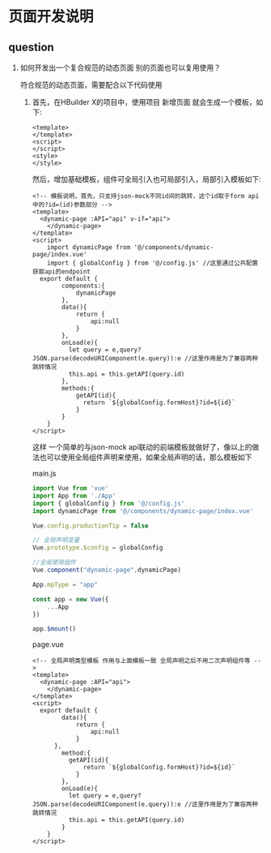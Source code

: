 # 页面开发说明

## question

1. 如何开发出一个复合规范的动态页面 别的页面也可以复用使用？

   符合规范的动态页面，需要配合以下代码使用

   1. 首先，在HBuilder X的项目中，使用项目 新增页面 就会生成一个模板，如下:

      ```vue
      <template>
      </template>
      <script>
      </script>
      <style>
      </style>
      ```

      然后，增加基础模板，组件可全局引入也可局部引入，局部引入模板如下:

      ```vue
      <!-- 模板说明，首先，只支持json-mock不同id间的跳转，这个id取于form api中的?id=(id)参数部分 -->
      <template>
      	<dynamic-page :API="api" v-if="api">
          </dynamic-page>
      </template>
      <script>
          import dynamicPage from '@/components/dynamic-page/index.vue'
          import { globalConfig } from '@/config.js' //这里通过公共配置获取api的endpoint
      	export default {
              components:{
                  dynamicPage
              },
              data(){
                  return {
                      api:null
                  }
              },
              onLoad(e){
                let query = e,query?JSON.parse(decodeURIComponent(e.query)):e //这里作用是为了兼容两种跳转情况
                this.api = this.getAPI(query.id)
              },
              methods:{
                  getAPI(id){
      				return `${globalConfig.formHost}?id=${id}`
                  }
              }
          }
      </script>
      ```

      这样 一个简单的与json-mock api联动的前端模板就做好了，像以上的做法也可以使用全局组件声明来使用，如果全局声明的话，那么模板如下

      main.js

      ```js
      import Vue from 'vue'
      import App from './App'
      import { globalConfig } from '@/config.js'
      import dynamicPage from '@/components/dynamic-page/index.vue'
      
      Vue.config.productionTip = false
      
      // 全局声明变量
      Vue.prototype.$config = globalConfig
      
      //全局使用组件
      Vue.component("dynamic-page",dynamicPage)
      
      App.mpType = "app"
      
      const app = new Vue({
          ...App
      })
      
      app.$mount()
      ```

      page.vue

      ```vue
      <!-- 全局声明类型模板 作用与上面模板一致 全局声明之后不用二次声明组件等 -->
      <template>
      	<dynamic-page :API="api">
          </dynamic-page>
      </template>
      <script>
      	export default {
              data(){
                  return {
                      api:null
                  }
      		},
              method:{
              	getAPI(id){
      				return `${globalConfig.formHost}?id=${id}`
                  }
              },
              onLoad(e){
                let query = e,query?JSON.parse(decodeURIComponent(e.query)):e //这里作用是为了兼容两种跳转情况
                this.api = this.getAPI(query.id)
              }
          }
      </script>
      ```

      

   


